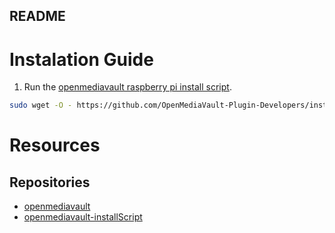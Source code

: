 ## README

# Instalation Guide

1. Run the [openmediavault raspberry pi install script](https://github.com/OpenMediaVault-Plugin-Developers/installScript#installation).

```bash
sudo wget -O - https://github.com/OpenMediaVault-Plugin-Developers/installScript/raw/master/install | sudo bash
```


# Resources

## Repositories

- [openmediavault](https://github.com/openmediavault/openmediavault)
- [openmediavault-installScript](https://github.com/OpenMediaVault-Plugin-Developers/installScript)
